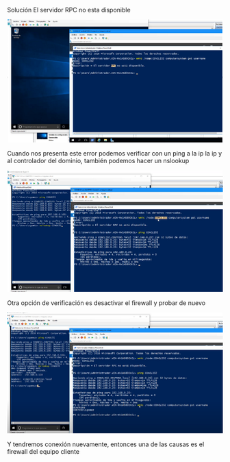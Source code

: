 Solución El servidor RPC no esta disponible

![alt text](image-121.png)

Cuando nos presenta este error podemos verificar con un ping a la ip la ip y al controlador del dominio, también podemos hacer un nslookup 

![alt text](image-122.png)

Otra opción de verificación es desactivar el firewall y probar de nuevo

![alt text](image-123.png)

Y tendremos conexión nuevamente, entonces una de las causas es el firewall del equipo cliente
